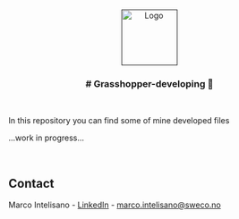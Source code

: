<!--
# Grasshopper-developing 🦗
-->
<!-- PROJECT LOGO -->

<!-- Improved compatibility of back to top link: See: https://github.com/othneildrew/Best-README-Template/pull/73 -->
<a name="readme-top"></a>
<!--
*** Thanks for checking out the Best-README-Template. If you have a suggestion
*** that would make this better, please fork the repo and create a pull request
*** or simply open an issue with the tag "enhancement".
*** Don't forget to give the project a star!
*** Thanks again! Now go create something AMAZING! :D
-->


<!-- PROJECT SHIELDS -->
<!--
*** I'm using markdown "reference style" links for readability.
*** Reference links are enclosed in brackets [ ] instead of parentheses ( ).
*** See the bottom of this document for the declaration of the reference variables
*** for contributors-url, forks-url, etc. This is an optional, concise syntax you may use.
*** https://www.markdownguide.org/basic-syntax/#reference-style-links
-->


<!--
*** Need public project or Github Pro
[![Contributors][contributors-shield]][contributors-url]
[![Forks][forks-shield]][forks-url]
[![Stargazers][stars-shield]][stars-url]
[![Issues][issues-shield]][issues-url]
[![MIT License][license-shield]][license-url]
[![LinkedIn][linkedin-shield]][linkedin-url]
-->



<!-- PROJECT LOGO -->
<br />
<div align="center">
  <a href="">
    <img src="Icons/Vindlast-Norge_logo_150x121.png" alt="Logo" height="100">
  </a>

<h3 align="center"># Grasshopper-developing 🦗</h3>
</div>
<br />
</div>

<p align="left">In  this repository you can find some of mine developed files</p>

<p align="left">...work in progress...</p>
<br />
<!--
![Screenshot](Icons/Vindlast-Norge_logo_150x121.png)
-->







<!-- CONTACT -->
## Contact

Marco Intelisano - [LinkedIn](https://www.linkedin.com/in/engineermarcointelisano/) - marco.intelisano@sweco.no
